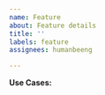 ```yaml
---
name: Feature
about: Feature details
title: ''
labels: feature
assignees: humanbeeng

---
```


**Use Cases:**
